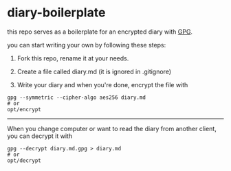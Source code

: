 diary-boilerplate
=================

this repo serves as a boilerplate for an encrypted diary with [GPG](https://en.wikipedia.org/wiki/GNU_Privacy_Guard).

you can start writing your own by following these steps:

1) Fork this repo, rename it at your needs.

2) Create a file called diary.md (it is ignored in .gitignore)

3) Write your diary and when you're done, encrypt the file with

```
gpg --symmetric --cipher-algo aes256 diary.md
# or
opt/encrypt
```

---

When you change computer or want to read the diary from another client, you can decrypt it with

```
gpg --decrypt diary.md.gpg > diary.md
# or
opt/decrypt
```
